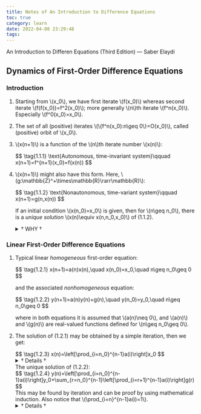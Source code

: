 ```yaml
---
title: Notes of An Introduction to Difference Equations
toc: true
category: learn
date: 2022-04-08 23:29:48
tags:
---
```


An Introduction to Differen Equations (Third Edition) &mdash; Saber Elaydi

<!-- more -->

<style>
.content {
    font-family: KaTeX_Main, 'FZYaSongS-R-GB';
}
article.article .content {
    font-size: 1.3em;
}
.katex .base {
    font-size: 0.8em;
}
/* .katex-display {
    overflow-x: hidden;
} */
.content ol.worked-examples {
    list-style-type: none;
    margin-left: 0em;
}
.content ol.worked-examples > li {
    margin-bottom: 1.5em;
}
.content ol.worked-examples > li > span.list-head, span.list-head {
    font-family: Ubuntu, Roboto, 'Open Sans';
    font-weight: bold;
}
.content details summary span.list-summary {
    font-family: Ubuntu, Roboto, 'Open Sans';
    font-weight: bold;
    color: RoyalBlue;
}
.list-table {
    border-collapse: collapse;
    width:100%;
}
.list-table tr > td:nth-child(1) {
    white-space: nowrap;
    text-align: right;
    vertical-align: top;
    border: none;
    padding: 0;
    width: 1%;
}
.list-table tr > td:nth-child(2) {
    text-align: left;
    vertical-align: top;
    border: none;
    padding: 0;
}
</style>

## Dynamics of First-Order Difference Equations

### Introduction

1. Starting from \\(x_0\\), we have first iterate \\(f(x_0)\\) whereas second iterate \\(f(f(x_0))=f^2(x_0)\\); more generally \\(n\\)th iterate \\(f^n(x_0)\\). Especially \\(f^0(x_0)=x_0\\).
2. The set of all (positive) iterates \\(\\{f^n(x_0):n\geq 0\\}=O(x_0)\\), called (positive) orbit of \\(x_0\\).
3. \\(x(n+1)\\) is a function of the \\(n\\)th iterate number \\(x(n)\\):
   <div>
   $$
   \tag{1.1.1}
   \text{Autonomous, time-invariant system}\qquad
   x(n+1)=f^{n+1}(x_0)=f(x(n))
   $$
   </div>
4. \\(x(n+1)\\) might also have this form. Here, \\(g:\mathbb{Z}^+\times\mathbb{R}\rarr\mathbb{R}\\):
   <div>
   $$
   \tag{1.1.2}
   \text{Nonautonomous, time-variant system}\qquad
   x(n+1)=g(n,x(n))
   $$
   </div>

   If an initial condition \\(x(n_0)=x_0\\) is given, then for \\(n\geq n_0\\), there is a *unique solution* \\(x(n)\equiv x(n,n_0,x_0)\\) of (1.1.2).
   <details>
     <summary><span class="list-summary">&dagger; WHY &dagger;</span></summary>
     This may be shown easily by iteration:
     $$
     \begin{array}{l}
        x(n_0+1)=g(n_0,x(n_0))=g(n_0,x_0) \\
        x(n_0+2)=g(n_0+1,x(n_0+1))=g(n_0+1,g(n_0,x_0)) \\
        x(n_0+3)=g(n_0+2,x(n_0+2))=g[n_0+2,g(n_0+1,g(n_0,x_0))]
     \end{array}
     $$
     Inductively, we get \(x(n)=g[n-1,x(n-1)]=x(n,n_0,x_0)\) because there is unknown \(x_0\), \(n_0\) in \(x(n-1)\)
   </details>

### Linear First-Order Difference Equations

1. Typical linear *homogeneous* first-order equation:
   <div>
   $$
   \tag{1.2.1}
   x(n+1)=a(n)x(n),\quad x(n_0)=x_0,\quad n\geq n_0\geq 0
   $$
   </div>

   and the associated *nonhomogeneous* equation:
   <div>
   $$
   \tag{1.2.2}
   y(n+1)=a(n)y(n)+g(n),\quad y(n_0)=y_0,\quad n\geq n_0\geq 0
   $$
   </div>

   where in both equations it is assumed that \\(a(n)\neq 0\\), and \\(a(n)\\) and \\(g(n)\\) are real-valued functions defined for \\(n\geq n_0\geq 0\\).
2. The solution of (1.2.1) may be obtained by a simple iteration, then we get:
   <div>
   $$
   \tag{1.2.3}
   x(n)=\left[\prod_{i=n_0}^{n-1}a(i)\right]x_0
   $$
   </div>
   <details>
     <summary><span class="list-summary">&dagger; Details &dagger;</span></summary>
     $$
     \begin{array}{l}
       x(n_0+1)=a(n_0)x(n_0)=a(n_0)x_0 \\
       x(n_0+2)=a(n_0+1)x(n_0+1)=a(n_0+1)a(n_0)x_0 \\
       x(n_0+3)=a(n_0+2)x(n_0+2)=a(n_0+2)a(n_0+1)a(n_0)x_0
     \end{array}
     $$
     And, inductively, it is easy to see that \(x(n)=a(n-1)a(n-2)\cdots a(n_0)x_0\)
   </details>
   The unique solution of (1.2.2):
   <div>
   $$
   \tag{1.2.4}
   y(n)=\left[\prod_{i=n_0}^{n-1}a(i)\right]y_0+\sum_{r=n_0}^{n-1}\left[\prod_{i=r+1}^{n-1}a(i)\right]g(r)
   $$
   </div>
   This may be found by iteration and can be proof by using mathematical induction. Also notice that \(\prod_{i=n}^{n-1}a(i)=1\).
   <details>
     <summary><span class="list-summary">&dagger; Details &dagger;</span></summary>
     $$
     \begin{alignedat}{1}
       y(n_0+1)= & a(n_0)y_0+g(n_0) \\
       y(n_0+2)= & a(n_0+1)y(n_0+1)+g(n_0+1) \\
               = & a(n_0+1)a(n_0)y_0+a(n_0+1)g(n_0)+g(n_0+1) \\
       y(n_0+3)= & a(n_0+2)y(n_0+2)+g(n_0+2) \\
               = & a(n_0+2)a(n_0+1)a(n_0)y_0+a(n_0+2)a(n_0+1)g(n_0) \\
                & +a(n_0+2)g(n_0+1)+g(n_0+2)
     \end{alignedat}
     $$
     Then we see the form of (1.2.4). To establish this, assume that formaula (1.2.4) holds for \(n=k\). Then from (1.2.2), \(y(k+1)=a(k)y(k)+g(k)\), which by formula (1.2.4) yields:
     $$
     \begin{alignedat}{1}
       y(k+1)= & a(k)\left[\prod_{i=n_0}^{k-1}a(i)\right]y_0+\sum_{r=n_0}^{k-1}\left[a(k)\prod_{i=r+1}^{k-1}a(i)\right]g(r)+g(k) \\
             = & \left[\prod_{i=n_0}^k a(i)\right]y_0+\sum_{r=n_0}^{k-1}\left[\prod_{i=r+1}^k a(i)\right]g(r)+\left[\prod_{i=k+1}^ka(i)\right]g(k) \\
             = & \left[\prod_{i=n_0}^k a(i)\right]y_0+\sum_{r=n_0}^{k}\left[\prod_{i=r+1}^k a(i)\right]g(r)
     \end{alignedat}
     $$
     Hence formula (1.2.4) holds for all \(n\in\mathbb{Z}^+\).
   </details>
